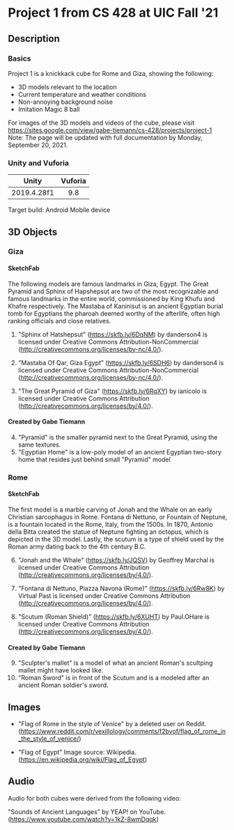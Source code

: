 # Project 1 from CS 428 at UIC Fall '21

## Description
### Basics
Project 1 is a knickkack cube for Rome and Giza, showing the following:
- 3D models relevant to the location
- Current temperature and weather conditions
- Non-annoying background noise
- Imitation Magic 8 ball

For images of the 3D models and videos of the cube, please visit https://sites.google.com/view/gabe-tiemann/cs-428/projects/project-1 
Note: The page will be updated with full documentation by Monday, September 20, 2021.

### Unity and Vuforia

Unity        | Vuforia
:----------: | :----------:
2019.4.28f1  | 9.8

Target build: Android Mobile device

## 3D Objects 
### Giza
#### SketchFab
The following models are famous landmarks in Giza, Egypt.  The Great Pyramid and Sphinx of Hapshepsut are two of the most recognizable and famous landmarks in the entire world, commissioned by King Khufu and Khafre respectively.  The Mastaba of Kaninisut is an ancient Egyptian burial tomb for Egyptians the pharoah deemed worthy of the afterlife, often high ranking officials and close relatives.

1. "Sphinx of Hatshepsut" (https://skfb.ly/6DqNM) by danderson4 is licensed under Creative Commons Attribution-NonCommercial (http://creativecommons.org/licenses/by-nc/4.0/).

2. "Mastaba Of Qar, Giza Egypt" (https://skfb.ly/6SDH6) by danderson4 is licensed under Creative Commons Attribution-NonCommercial (http://creativecommons.org/licenses/by-nc/4.0/).

3. "The Great Pyramid of Giza" (https://skfb.ly/6RqXY) by ianicolo is licensed under Creative Commons Attribution (http://creativecommons.org/licenses/by/4.0/).

#### Created by Gabe Tiemann
4. "Pyramid" is the smaller pyramid next to the Great Pyramid, using the same textures.
5. "Egyptian Home" is a low-poly model of an ancient Egyptian two-story home that resides just behind small "Pyramid" model

### Rome
#### SketchFab
The first model is a marble carving of Jonah and the Whale on an early Christian sarcophagus in Rome.  Fontana di Nettuno, or Fountain of Neptune, is a fountain located in the Rome, Italy, from the 1500s. In 1870, Antonio della Bitta created the statue of Neptune fighting an octopus, which is depicted in the 3D model.  Lastly, the scutum is a type of shield used by the Roman army dating back to the 4th century B.C. 

6. "Jonah and the Whale" (https://skfb.ly/JQSV) by Geoffrey Marchal is licensed under Creative Commons Attribution (http://creativecommons.org/licenses/by/4.0/).

7. "Fontana di Nettuno, Piazza Navona (Rome)" (https://skfb.ly/6Rw8K) by Virtual Past is licensed under Creative Commons Attribution (http://creativecommons.org/licenses/by/4.0/).

8. "Scutum (Roman Shield)" (https://skfb.ly/6XUHT) by Paul.OHare is licensed under Creative Commons Attribution (http://creativecommons.org/licenses/by/4.0/).

#### Created by Gabe Tiemann 
9.  "Sculpter's mallet" is a model of what an ancient Roman's scultping mallet might have looked like.
10. "Roman Sword" is in front of the Scutum and is a modeled after an ancient Roman soldier's sword.

## Images
- "Flag of Rome in the style of Venice" by a deleted user on Reddit. (https://www.reddit.com/r/vexillology/comments/f2bvof/flag_of_rome_in_the_style_of_venice/)

- "Flag of Egypt" Image source: Wikipedia. (https://en.wikipedia.org/wiki/Flag_of_Egypt)

## Audio
Audio for both cubes were derived from the following video: 

"Sounds of Ancient Languages" by YEAP! on YouTube. (https://www.youtube.com/watch?v=1kZ-8wmDqqk)